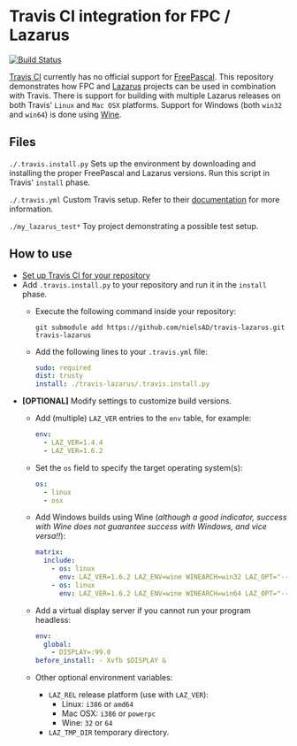 Travis CI integration for FPC / Lazarus
=======================================

[![Build Status](https://travis-ci.org/nielsAD/travis-lazarus.svg?branch=master)](https://travis-ci.org/nielsAD/travis-lazarus)

[Travis CI](https://travis-ci.org/) currently has no official support for [FreePascal](http://freepascal.org/). This repository demonstrates how FPC and [Lazarus](http://www.lazarus-ide.org/) projects can be used in combination with Travis. There is support for building with multiple Lazarus releases on both Travis' `Linux` and `Mac OSX` platforms. Support for Windows (both `win32` and `win64`) is done using [Wine](https://www.winehq.org/).

Files
-----
`./.travis.install.py` Sets up the environment by downloading and installing the proper FreePascal and Lazarus versions. Run this script in Travis' `install` phase.

`./.travis.yml` Custom Travis setup. Refer to their [documentation](http://docs.travis-ci.com/user/customizing-the-build/) for more information.

`./my_lazarus_test*` Toy project demonstrating a possible test setup.

How to use
----------
- [Set up Travis CI for your repository](http://docs.travis-ci.com/user/for-beginners/)
- Add `.travis.install.py` to your repository and run it in the `install` phase.
  - Execute the following command inside your repository:

    ```shell
    git submodule add https://github.com/nielsAD/travis-lazarus.git travis-lazarus
    ```
  - Add the following lines to your `.travis.yml` file:

    ```yaml
    sudo: required
    dist: trusty
    install: ./travis-lazarus/.travis.install.py
    ```
- **[OPTIONAL]** Modify settings to customize build versions.
  - Add (multiple) `LAZ_VER` entries to the `env` table, for example:

    ```yaml
    env:
      - LAZ_VER=1.4.4
      - LAZ_VER=1.6.2
    ```
  - Set the `os` field to specify the target operating system(s):

    ```yaml
    os:
      - linux
      - osx
    ```
  - Add Windows builds using Wine (_although a good indicator, success with Wine does not guarantee success with Windows, and vice versa!!_):

    ```yaml
    matrix:
      include:
        - os: linux
          env: LAZ_VER=1.6.2 LAZ_ENV=wine WINEARCH=win32 LAZ_OPT="--os=win32 --cpu=i386"
        - os: linux
          env: LAZ_VER=1.6.2 LAZ_ENV=wine WINEARCH=win64 LAZ_OPT="--os=win64 --cpu=x86_64"
    ```
  - Add a virtual display server if you cannot run your program headless:

    ```yaml
    env:
      global:
        - DISPLAY=:99.0
    before_install: - Xvfb $DISPLAY &
    ```
  - Other optional environment variables:
    - `LAZ_REL` release platform (use with `LAZ_VER`):
      - Linux: `i386` or `amd64`
      - Mac OSX: `i386` or `powerpc`
      - Wine: `32` or `64`
    - `LAZ_TMP_DIR` temporary directory.
